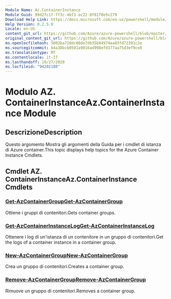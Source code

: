 ```yaml
---
Module Name: Az.ContainerInstance
Module Guid: 99d2fc1f-ff3c-4bf3-ac22-8f81f0e5c279
Download Help Link: https://docs.microsoft.com/en-us/powershell/module/az.containerinstance
Help Version: 0.2.5.0
Locale: en-US
content_git_url: https://github.com/Azure/azure-powershell/blob/master/src/ContainerInstance/ContainerInstance/help/Az.ContainerInstance.md
original_content_git_url: https://github.com/Azure/azure-powershell/blob/master/src/ContainerInstance/ContainerInstance/help/Az.ContainerInstance.md
ms.openlocfilehash: 5002ba710dc08de7db35b04974aa03fd72391c2e
ms.sourcegitcommit: b4a38bcb0501a9016a4998efd377aa75d3ef9ce8
ms.translationtype: MT
ms.contentlocale: it-IT
ms.lasthandoff: 10/27/2020
ms.locfileid: "94202188"
---
```

# <span data-ttu-id="3b0e0-101">Modulo AZ. ContainerInstance</span><span class="sxs-lookup"><span data-stu-id="3b0e0-101">Az.ContainerInstance Module</span></span>
## <span data-ttu-id="3b0e0-102">Descrizione</span><span class="sxs-lookup"><span data-stu-id="3b0e0-102">Description</span></span>
<span data-ttu-id="3b0e0-103">Questo argomento Mostra gli argomenti della Guida per i cmdlet di istanza di Azure container.</span><span class="sxs-lookup"><span data-stu-id="3b0e0-103">This topic displays help topics for the Azure Container Instance Cmdlets.</span></span>

## <span data-ttu-id="3b0e0-104">Cmdlet AZ. ContainerInstance</span><span class="sxs-lookup"><span data-stu-id="3b0e0-104">Az.ContainerInstance Cmdlets</span></span>
### [<span data-ttu-id="3b0e0-105">Get-AzContainerGroup</span><span class="sxs-lookup"><span data-stu-id="3b0e0-105">Get-AzContainerGroup</span></span>](Get-AzContainerGroup.md)
<span data-ttu-id="3b0e0-106">Ottiene i gruppi di contenitori.</span><span class="sxs-lookup"><span data-stu-id="3b0e0-106">Gets container groups.</span></span>

### [<span data-ttu-id="3b0e0-107">Get-AzContainerInstanceLog</span><span class="sxs-lookup"><span data-stu-id="3b0e0-107">Get-AzContainerInstanceLog</span></span>](Get-AzContainerInstanceLog.md)
<span data-ttu-id="3b0e0-108">Ottenere i log di un'istanza di un contenitore in un gruppo di contenitori.</span><span class="sxs-lookup"><span data-stu-id="3b0e0-108">Get the logs of a container instance in a container group.</span></span>

### [<span data-ttu-id="3b0e0-109">New-AzContainerGroup</span><span class="sxs-lookup"><span data-stu-id="3b0e0-109">New-AzContainerGroup</span></span>](New-AzContainerGroup.md)
<span data-ttu-id="3b0e0-110">Crea un gruppo di contenitori.</span><span class="sxs-lookup"><span data-stu-id="3b0e0-110">Creates a container group.</span></span>

### [<span data-ttu-id="3b0e0-111">Remove-AzContainerGroup</span><span class="sxs-lookup"><span data-stu-id="3b0e0-111">Remove-AzContainerGroup</span></span>](Remove-AzContainerGroup.md)
<span data-ttu-id="3b0e0-112">Rimuove un gruppo di contenitori.</span><span class="sxs-lookup"><span data-stu-id="3b0e0-112">Removes a container group.</span></span>

